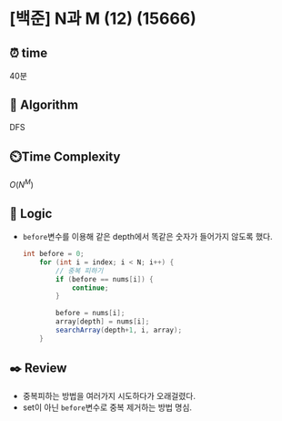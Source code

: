 # [백준] N과 M (12) (15666)

## ⏰  **time**
40분

## :pushpin: **Algorithm**

DFS

## ⏲️**Time Complexity**

$O(N^M)$

## :round_pushpin: **Logic**
- `before`변수를 이용해 같은 depth에서 똑같은 숫자가 들어가지 않도록 했다.
    ```java
    int before = 0;
		for (int i = index; i < N; i++) {
			// 중복 피하기
			if (before == nums[i]) {
				continue;
			}
			
			before = nums[i];
			array[depth] = nums[i];
			searchArray(depth+1, i, array);
		}
    ```

## :black_nib: **Review**
- 중복피하는 방법을 여러가지 시도하다가 오래걸렸다.
- set이 아닌 `before`변수로 중복 제거하는 방법 명심.
